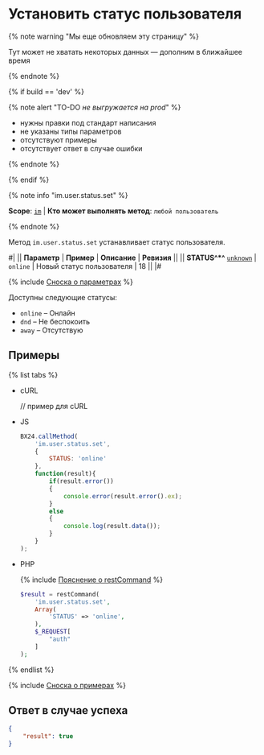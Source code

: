 # Установить статус пользователя

{% note warning "Мы еще обновляем эту страницу" %}

Тут может не хватать некоторых данных — дополним в ближайшее время

{% endnote %}

{% if build == 'dev' %}

{% note alert "TO-DO _не выгружается на prod_" %}

- нужны правки под стандарт написания
- не указаны типы параметров
- отсутствуют примеры
- отсутствует ответ в случае ошибки

{% endnote %}

{% endif %}

{% note info "im.user.status.set" %}

**Scope**: [`im`](../../scopes/permissions.md) | **Кто может выполнять метод**: `любой пользователь`

{% endnote %}

Метод `im.user.status.set` устанавливает статус пользователя.

#|
|| **Параметр** | **Пример** | **Описание** | **Ревизия** ||
|| **STATUS^*^**
[`unknown`](../../data-types.md) | `online` | Новый статус пользователя | 18 ||
|#

{% include [Сноска о параметрах](../../../_includes/required.md) %}

Доступны следующие статусы:

- `online` – Онлайн
- `dnd` – Не беспокоить
- `away` – Отсутствую

## Примеры

{% list tabs %}

- cURL

    // пример для cURL

- JS

    ```javascript
    BX24.callMethod(
        'im.user.status.set',
        {
            STATUS: 'online'
        },
        function(result){
            if(result.error())
            {
                console.error(result.error().ex);
            }
            else
            {
                console.log(result.data());
            }
        }
    );
    ```

- PHP

    {% include [Пояснение о restCommand](../_includes/rest-command.md) %}

    ```php
    $result = restCommand(
        'im.user.status.set',
        Array(
            'STATUS' => 'online',
        ),
        $_REQUEST[
            "auth"
        ]
    );
    ```

{% endlist %}

{% include [Сноска о примерах](../../../_includes/examples.md) %}

## Ответ в случае успеха

```json
{
    "result": true
}
```

